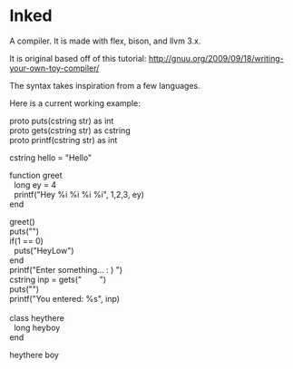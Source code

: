 Inked
=====

A compiler. It is made with flex, bison, and llvm 3.x.

It is original based off of this tutorial:
http://gnuu.org/2009/09/18/writing-your-own-toy-compiler/

The syntax takes inspiration from a few languages.

Here is a current working example:

proto puts(cstring str) as int<br>
proto gets(cstring str) as cstring<br>
proto printf(cstring str) as int<br>

cstring hello = "Hello"<br>

function greet<br>
&nbsp;&nbsp;long ey = 4	<br>
&nbsp;&nbsp;printf("Hey %i %i %i %i", 1,2,3, ey)<br>
end<br>

greet()<br>
puts("")<br>
if(1 == 0)<br>
&nbsp;&nbsp;puts("HeyLow")<br>
end<br>
printf("Enter something... : ) ")<br>
cstring inp = gets("&nbsp;&nbsp;&nbsp;&nbsp;&nbsp;&nbsp;&nbsp;&nbsp;")<br>
puts("")<br>
printf("You entered: %s", inp)<br>
<br>
class heythere<br>
&nbsp;&nbsp;long heyboy<br>
end<br>

heythere boy
